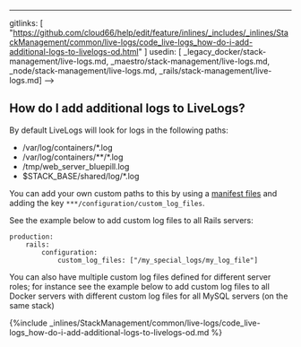---
gitlinks: [ "https://github.com/cloud66/help/edit/feature/inlines/_includes/_inlines/StackManagement/common/live-logs/code_live-logs_how-do-i-add-additional-logs-to-livelogs-od.html" ]
 usedin: [ _legacy_docker/stack-management/live-logs.md, _maestro/stack-management/live-logs.md, _node/stack-management/live-logs.md, _rails/stack-management/live-logs.md] -->


## How do I add additional logs to LiveLogs?

By default LiveLogs will look for logs in the following paths: 

*   /var/log/containers/*.log
*   /var/log/containers/**/*.log
*   /tmp/web_server_bluepill.log
*   $STACK_BASE/shared/log/*.log

You can add your own custom paths to this by using a [manifest files](/building-your-stack/building-your-manifest-file) and adding the key `***/configuration/custom_log_files`. 

See the example below to add custom log files to all Rails servers: 


```
production:    
    rails:
        configuration:
            custom_log_files: ["/my_special_logs/my_log_file"]  
```


You can also have multiple custom log files defined for different server roles; for instance see the example below to add custom log files to all Docker servers with different custom log files for all MySQL servers (on the same stack)



{%include _inlines/StackManagement/common/live-logs/code_live-logs_how-do-i-add-additional-logs-to-livelogs-od.md %}







